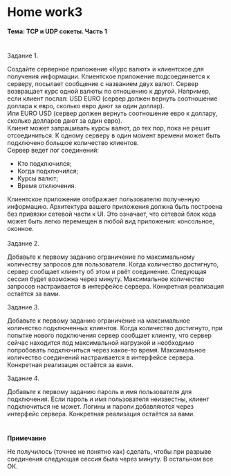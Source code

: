# <b>Home work3

Тема: TCP и UDP сокеты. Часть 1</b><br>
#

Задание 1.<br>

Создайте серверное приложение «Курс валют» и клиентское для получения информации. Клиентское приложение подсоединяется к серверу, посылает сообщение с названием двух валют. Сервер возвращает курс одной валюты по отношению к другой. Например, если клиент послал: USD EURO (сервер должен вернуть соотношение доллара к евро, сколько евро дают за один доллар).<br>
Или EURO USD (сервер должен вернуть соотношение евро к доллару, сколько долларов дают за один евро).<br>
Клиент может запрашивать курсы валют, до тех пор, пока не решит отсоединиться. К одному серверу в один момент времени может быть подключено большое количество клиентов.<br>
Сервер ведет лог соединений:<br>
<ul>
<li>Кто подключился;</li>
<li>Когда подключился;</li>
<li>Курсы валют;</li>
<li>Время отключения.</li>
</ul>
Клиентское приложение отображает пользователю полученную информацию. Архитектура вашего приложения должна быть построена без привязки сетевой части к UI. Это означает, что сетевой блок кода может быть легко перемещен в любой вид приложения: консольное, оконное.<br>

<br>
Задание 2.<br>

Добавьте к первому заданию ограничение по максимальному количеству запросов для пользователя. Когда количество достигнуто, сервер сообщает клиенту об этом и рвёт соединение. Следующая сессия будет возможна через минуту. Максимальное количество запросов настраивается в интерфейсе сервера. Конкретная реализация остаётся за вами.<br>


Задание 3.<br>

Добавьте к первому заданию ограничение на максимальное количество подключенных клиентов. Когда количество достигнуто, при попытке нового подключения сервер сообщает клиенту, что сервер сейчас находится под максимальной нагрузкой и необходимо попробовать подключиться через какое-то время. Максимальное количество соединений настраивается в интерфейсе сервера. Конкретная реализация остаётся за вами.<br>

Задание 4.<br>

Добавьте к первому заданию пароль и имя пользователя для подключения. Если пароль и имя пользователя неизвестны, клиент подключиться не может. Логины и пароли добавляются через интерфейс сервера. Конкретная реализация остаётся за вами.<br>


# 

<b>Примечание</b><br>

Не получилось (точнее не понятно как) сделать, чтобы при разрыве соединения следующая сессия была через минуту. В остальном все ОК.</li>
